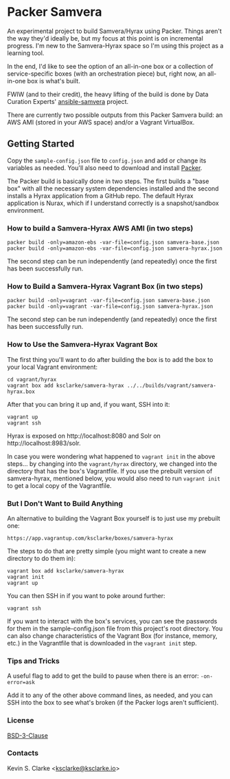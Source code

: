 # Packer Samvera

An experimental project to build Samvera/Hyrax using Packer. Things aren't the way they'd ideally be, but my focus at this point is on incremental progress. I'm new to the Samvera-Hyrax space so I'm 
using this project as a learning tool.

In the end, I'd like to see the option of an all-in-one box or a collection of service-specific boxes (with an orchestration piece) but, right now, an all-in-one box is what's built.

FWIW (and to their credit), the heavy lifting of the build is done by Data Curation Experts' [ansible-samvera](https://github.com/curationexperts/ansible-samvera) project.

There are currently two possible outputs from this Packer Samvera build: an AWS AMI (stored in your AWS space) and/or a Vagrant VirtualBox.

## Getting Started

Copy the `sample-config.json` file to `config.json` and add or change its variables as needed. You'll also need to download and install [Packer](https://www.packer.io/downloads.html).

The Packer build is basically done in two steps. The first builds a "base box" with all the necessary system dependencies installed and the second installs a Hyrax application from a GitHub repo. The 
default Hyrax application is Nurax, which if I understand correctly is a snapshot/sandbox environment.

### How to build a Samvera-Hyrax AWS AMI (in two steps)

    packer build -only=amazon-ebs -var-file=config.json samvera-base.json
    packer build -only=amazon-ebs -var-file=config.json samvera-hyrax.json

The second step can be run independently (and repeatedly) once the first has been successfully run.

### How to Build a Samvera-Hyrax Vagrant Box (in two steps)

    packer build -only=vagrant -var-file=config.json samvera-base.json
    packer build -only=vagrant -var-file=config.json samvera-hyrax.json

The second step can be run independently (and repeatedly) once the first has been successfully run.

### How to Use the Samvera-Hyrax Vagrant Box

The first thing you'll want to do after building the box is to add the box to your local Vagrant environment:

    cd vagrant/hyrax
    vagrant box add ksclarke/samvera-hyrax ../../builds/vagrant/samvera-hyrax.box

After that you can bring it up and, if you want, SSH into it:

    vagrant up
    vagrant ssh

Hyrax is exposed on http://localhost:8080 and Solr on http://localhost:8983/solr.

In case you were wondering what happened to `vagrant init` in the above steps... by changing into the `vagrant/hyrax` directory, we changed into the directory that has the box's Vagrantfile. If you use 
the prebuilt version of samvera-hyrax, mentioned below, you would also need to run `vagrant init` to get a local copy of the Vagrantfile.

### But I Don't Want to Build Anything

An alternative to building the Vagrant Box yourself is to just use my prebuilt one:

    https://app.vagrantup.com/ksclarke/boxes/samvera-hyrax

The steps to do that are pretty simple (you might want to create a new directory to do them in):

    vagrant box add ksclarke/samvera-hyrax
    vagrant init
    vagrant up

You can then SSH in if you want to poke around further:

    vagrant ssh

If you want to interact with the box's services, you can see the passwords for them in the sample-config.json file from this project's root directory. You can also change characteristics of the Vagrant 
Box (for instance, memory, etc.) in the Vagrantfile that is downloaded in the `vagrant init` step.

### Tips and Tricks

A useful flag to add to get the build to pause when there is an error: `-on-error=ask`

Add it to any of the other above command lines, as needed, and you can SSH into the box to see what's broken (if the Packer logs aren't sufficient).

### License

[BSD-3-Clause](LICENSE.txt)

### Contacts

Kevin S. Clarke &lt;<a href="mailto:ksclarke@ksclarke.io">ksclarke@ksclarke.io</a>&gt;
